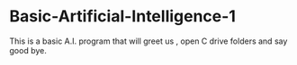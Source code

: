 # Basic-Artificial-Intelligence-1
This is a basic A.I. program that will greet us , open C drive folders and say good bye.
